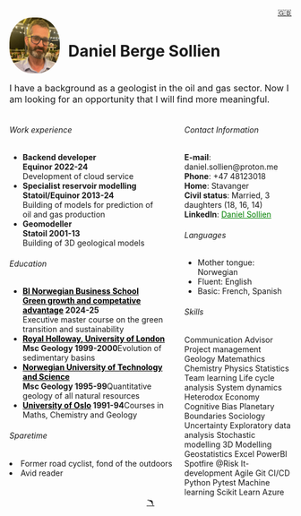 <head>  
    <link rel="stylesheet" href="styles.css">
</head>

<a href="cv.md">

<div style="text-align: right">🇬🇧</div>
</a>

<div style="display: flex; align-items: center;">
    <img src="Me_Summer_smaller.jpg" alt="Daniel Sollien" title="Daniel" width="90" height="100" style="border-radius: 45%; margin-right: 15px;"/> 
    <h1>Daniel Berge Sollien</h1>
  </div>
  <body class="cv">
  <font size="3"><p>I have a background as a geologist in the oil and gas sector. Now I am looking for an opportunity that I will find more meaningful.</p></font>  
<div style="display: flex; justify-content: space-between;">

  <div style="width: 60%;"> 
    <h6 class="cv">Work experience</h6>
    <ul>  
      <li><b>Backend developer </b><br>
      <b>Equinor <span class="date">2022-24 </b><br> 
      <span class="bread-text">Development of cloud service</span>
      </li>
      <li><b>Specialist reservoir modelling </b><br>
      <b>Statoil/Equinor <span class="date">2013-24</span> </b><br>
      <span class="bread-text">Building of models for prediction of <br> oil and gas production</span>
      </li>
      <li><b>Geomodeller </b><br>
      <b>Statoil <span class="date">2001-13</span> </b><br>
      <span class="bread-text">Building of 3D geological models<span></li>
    </ul>
    <h6 class="cv"> Education </h6>
    <ul>
      <li><b><a href="https://www.bi.no/" style="color: black;">BI Norwegian Business School</a> <br>
      <a href="https://www.bi.no/studier-og-kurs/kurs/masterprogram/gronn-vekst-og-konkurransekraft/" style="color:black;">Green growth and competative advantage</a> <span class="date">2024-25</span></b><br>
      <span class="bread-text">Executive master course on the green transition and sustainability</span></li>
      <li><b><a href="https://www.royalholloway.ac.uk/" style="color: black;">Royal Holloway, University of London</a> <br> Msc Geology <span class="date">1999-2000</span></b><span class="bread-text">Evolution of sedimentary basins</span></li>
      <li><b><a href="https://www.ntnu.no/" style="color:black;">Norwegian University of Technology and Science</a><br> Msc Geology <span class="date">1995-99</span></b><span class="bread-text">Quantitative geology of all natural resources</span></li>
      <li><b><a href="https://www.uio.no/" style="color: black;">University of Oslo</a> <span class="date">1991-94</span></b><span class="bread-text">Courses in Maths, Chemistry and Geology</span></li>
    </ul>
    <h6 class="cv"> Sparetime </h6>
      <li>Former road cyclist, fond of the outdoors</li>
      <li>Avid reader</li>
    <ul>

  </div>

  <div style="width: 38%">
    <h6 class="cv">Contact Information</h6>  
    <b>E-mail</b>: daniel.sollien@proton.me<br>  
    <b>Phone</b>: +47 48123018 <br>
    <b>Home</b>: Stavanger<br>
    <b>Civil status</b>: Married, 3 daughters (18, 16, 14)<br>
    <b>LinkedIn</b>: <a href="https://www.linkedin.com/in/daniel-sollien-7920a141" style="color: green;">Daniel Sollien</a>
    <br>
    <h6 class="cv">Languages</h6>  
    <ul>
      <li>Mother tongue: Norwegian </li>  
      <li>Fluent: English </li>  
      <li>Basic: French, Spanish </li> 
    </ul>
    <h6 class="cv">Skills</h6>
    <span class="skill">Communication</span>
    <span class="skill">Advisor</span>
    <span class="skill">Project management</span>
        <span class="skill">Geology</span>
    <span class="skill">Matemathics</span>
    <span class="skill">Chemistry</span>
    <span class="skill">Physics</span>
    <span class="skill">Statistics</span>
    <span class="skill">Team learning</span>
    <span class="skill">Life cycle analysis</span>
    <span class="skill">System dynamics</span>
    <span class="skill">Heterodox Economy</span>
    <span class="skill">Cognitive Bias</span>
    <span class="skill">Planetary Boundaries</span>
    <span class="skill">Sociology</span>
    <span class="skill">Uncertainty</span>
    <span class="skill">Exploratory data analysis</span>
    <span class="skill">Stochastic modelling</span>
    <span class="skill">3D Modelling</span>
    <span class="skill">Geostatistics</span>
    <span class="skill">Excel</span>
    <span class="skill">PowerBI</span>
    <span class="skill">Spotfire</span>
    <span class="skill">@Risk</span>
    <span class="skill">It-development</span>
    <span class="skill">Agile</span>
    <span class="skill">Git</span>
    <span class="skill">CI/CD</span>
    <span class="skill">Python</span>
    <span class="skill">Pytest</span>
    <span class="skill">Machine learning</span>
    <span class="skill">Scikit Learn</span>
    <span class="skill">Azure</span>
  </div>
</div>
<body class="cv">

<div style="text-align: center;">
<a href="index_english.md">🪃</a>
</div>
